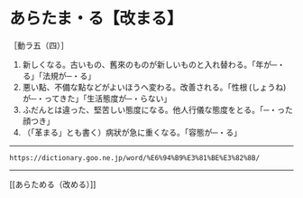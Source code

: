 # あらたま・る【改まる】

［動ラ五（四）］

1.  新しくなる。古いもの、舊來のものが新しいものと入れ替わる。「年が─・る」「法規が─・る」
2.  悪い點、不備な點などがよいほうへ変わる。改善される。「性根 (しょうね) が─・ってきた」「生活態度が─・らない」
3.  ふだんとは違った、堅苦しい態度になる。他人行儀な態度をとる。「─・った顔つき」
4.  （「革まる」とも書く）病狀が急に重くなる。「容態が─・る」

---
`https://dictionary.goo.ne.jp/word/%E6%94%B9%E3%81%BE%E3%82%8B/`

---
[[あらためる（改める）]]